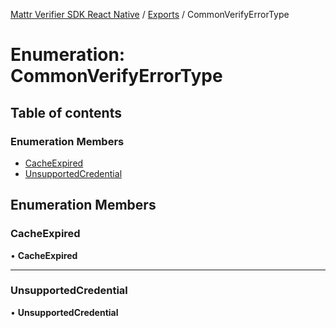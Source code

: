 [Mattr Verifier SDK React Native](../README.md) / [Exports](../modules.md) / CommonVerifyErrorType

# Enumeration: CommonVerifyErrorType

## Table of contents

### Enumeration Members

- [CacheExpired](CommonVerifyErrorType.md#cacheexpired)
- [UnsupportedCredential](CommonVerifyErrorType.md#unsupportedcredential)

## Enumeration Members

### CacheExpired

• **CacheExpired**

___

### UnsupportedCredential

• **UnsupportedCredential**
